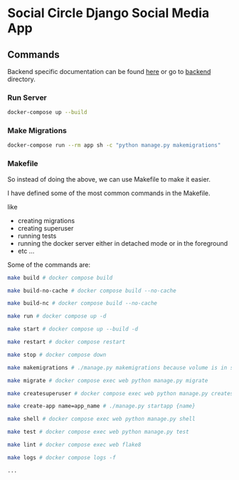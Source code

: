 # Social Circle Django Social Media App

## Commands

Backend specific documentation can be found [here](backend/README.md) or go to [backend](backend) directory.

### Run Server

```bash
docker-compose up --build
```

### Make Migrations

```bash
docker-compose run --rm app sh -c "python manage.py makemigrations"
```

### Makefile

So instead of doing the above, we can use Makefile to make it easier.

I have defined some of the most common commands in the Makefile.

like

- creating migrations
- creating superuser
- running tests
- running the docker server either in detached mode or in the foreground
- etc ...

Some of the commands are:

```bash
make build # docker compose build

make build-no-cache # docker compose build --no-cache

make build-nc # docker compose build --no-cache

make run # docker compose up -d

make start # docker compose up --build -d

make restart # docker compose restart

make stop # docker compose down

make makemigrations # ./manage.py makemigrations because volume is in sync

make migrate # docker compose exec web python manage.py migrate

make createsuperuser # docker compose exec web python manage.py createsuperuser

make create-app name=app_name # ./manage.py startapp {name}

make shell # docker compose exec web python manage.py shell

make test # docker compose exec web python manage.py test

make lint # docker compose exec web flake8

make logs # docker compose logs -f

...
```
